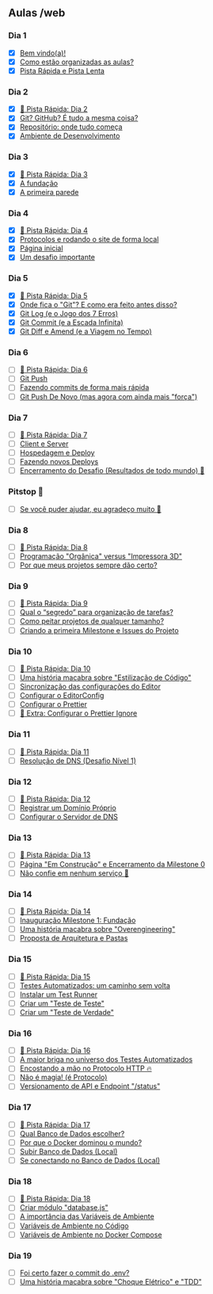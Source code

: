 ## Aulas /web
### Dia 1
- [x] [Bem vindo(a)!](https://curso.dev/web/bem-vindo)
- [x] [Como estão organizadas as aulas?](https://curso.dev/web/como-funciona)
- [x] [Pista Rápida e Pista Lenta](https://curso.dev/web/pista-rapida-pista-lenta)
### Dia 2
- [x] [🚗 Pista Rápida: Dia 2](https://curso.dev/web/pista-rapida-Dia-2)
- [x] [Git? GitHub? É tudo a mesma coisa?](https://curso.dev/web/git-github)
- [x] [Repositório: onde tudo começa](https://curso.dev/web/repositorio)
- [x] [Ambiente de Desenvolvimento](https://curso.dev/web/ambiente-de-desenvolvimento)
### Dia 3
- [x] [🚗 Pista Rápida: Dia 3](https://curso.dev/web/pista-rapida-Dia-3)
- [x] [A fundação](https://curso.dev/web/nvm-e-nodejs)
- [x] [A primeira parede](https://curso.dev/web/nextjs)
### Dia 4
- [x] [🚗 Pista Rápida: Dia 4](https://curso.dev/web/pista-rapida-Dia-4)
- [x] [Protocolos e rodando o site de forma local](https://curso.dev/web/npm-run-dev)
- [x] [Página inicial](https://curso.dev/web/home)
- [x] [Um desafio importante](https://curso.dev/web/home-desafio)
### Dia 5
- [x] [🚗 Pista Rápida: Dia 5](https://curso.dev/web/pista-rapida-Dia-5)
- [x] [Onde fica o "Git"? E como era feito antes disso?](https://curso.dev/web/git-introducao)
- [x] [Git Log (e o Jogo dos 7 Erros)](https://curso.dev/web/git-log)
- [x] [Git Commit (e a Escada Infinita)](https://curso.dev/web/git-commit)
- [x] [Git Diff e Amend (e a Viagem no Tempo)](https://curso.dev/web/git-diff-amend)
### Dia 6
- [ ] [🚗 Pista Rápida: Dia 6](https://curso.dev/web/pista-rapida-Dia-6)
- [ ] [Git Push](https://curso.dev/web/git-push)
- [ ] [Fazendo commits de forma mais rápida](https://curso.dev/web/git-commit-m)
- [ ] [Git Push De Novo (mas agora com ainda mais "força")](https://curso.dev/web/git-push-force)
### Dia 7
- [ ] [🚗 Pista Rápida: Dia 7](https://curso.dev/web/pista-rapida-Dia-7)
- [ ] [Client e Server](https://curso.dev/web/client-server)
- [ ] [Hospedagem e Deploy](https://curso.dev/web/hospedagem-e-deploy)
- [ ] [Fazendo novos Deploys](https://curso.dev/web/novos-deploys)
- [ ] [Encerramento do Desafio (Resultados de todo mundo) 🎉](https://curso.dev/web/desafio-encerramento)
### Pitstop 🏁
- [ ] [Se você puder ajudar, eu agradeço muito 🤝](https://curso.dev/web/feedback-inicio)
### Dia 8
- [ ] [🚗 Pista Rápida: Dia 8](https://curso.dev/web/pista-rapida-Dia-8)
- [ ] [Programação "Orgânica" versus "Impressora 3D"](https://curso.dev/web/organico-vs-impressora-3d)
- [ ] [Por que meus projetos sempre dão certo?](https://curso.dev/web/projetos-darem-certo)
### Dia 9
- [ ] [🚗 Pista Rápida: Dia 9](https://curso.dev/web/pista-rapida-Dia-9)
- [ ] [Qual o “segredo” para organização de tarefas?](https://curso.dev/web/organizacao-de-tarefas)
- [ ] [Como peitar projetos de qualquer tamanho?](https://curso.dev/web/projetos-qualquer-tamanho)
- [ ] [Criando a primeira Milestone e Issues do Projeto](https://curso.dev/web/github-milestones-issues)
### Dia 10
- [ ] [🚗 Pista Rápida: Dia 10](https://curso.dev/web/pista-rapida-Dia-10)
- [ ] [Uma história macabra sobre "Estilização de Código"](https://curso.dev/web/code-style-historia)
- [ ] [Sincronização das configurações do Editor](https://curso.dev/web/codespaces-settings-sync)
- [ ] [Configurar o EditorConfig](https://curso.dev/web/configurar-editorconfig)
- [ ] [Configurar o Prettier](https://curso.dev/web/configurar-prettier)
- [ ] [🎁 Extra: Configurar o Prettier Ignore](https://curso.dev/web/configurar-prettierignore)
### Dia 11
- [ ] [🚗 Pista Rápida: Dia 11](https://curso.dev/web/pista-rapida-Dia-11)
- [ ] [Resolução de DNS (Desafio Nível 1)](https://curso.dev/web/resolucao-dns-nivel-1)
### Dia 12
- [ ] [🚗 Pista Rápida: Dia 12](https://curso.dev/web/pista-rapida-Dia-12)
- [ ] [Registrar um Domínio Próprio](https://curso.dev/web/registrar-dominio-proprio)
- [ ] [Configurar o Servidor de DNS](https://curso.dev/web/configurar-servidor-dns)
### Dia 13
- [ ] [🚗 Pista Rápida: Dia 13](https://curso.dev/web/pista-rapida-Dia-13)
- [ ] [Página "Em Construção" e Encerramento da Milestone 0](https://curso.dev/web/milestone-0-encerramento)
- [ ] [Não confie em nenhum serviço 🛑](https://curso.dev/web/uptime-dos-servicos)
### Dia 14
- [ ] [🚗 Pista Rápida: Dia 14](https://curso.dev/web/pista-rapida-Dia-14)
- [ ] [Inauguração Milestone 1: Fundação](https://curso.dev/web/milestone-1-inauguracao)
- [ ] [Uma história macabra sobre "Overengineering"](https://curso.dev/web/overengineering-historia)
- [ ] [Proposta de Arquitetura e Pastas](https://curso.dev/web/arquitetura-e-pastas)
### Dia 15
- [ ] [🚗 Pista Rápida: Dia 15](https://curso.dev/web/pista-rapida-Dia-15)
- [ ] [Testes Automatizados: um caminho sem volta](https://curso.dev/web/testes-automatizados-introducao)
- [ ] [Instalar um Test Runner](https://curso.dev/web/testes-automatizados-test-runner)
- [ ] [Criar um "Teste de Teste"](https://curso.dev/web/testes-automatizados-primeiro-teste)
- [ ] [Criar um "Teste de Verdade"](https://curso.dev/web/testes-automatizados-segundo-teste)
### Dia 16
- [ ] [🚗 Pista Rápida: Dia 16](https://curso.dev/web/pista-rapida-Dia-16)
- [ ] [A maior briga no universo dos Testes Automatizados](https://curso.dev/web/testes-automatizados-briga)
- [ ] [Encostando a mão no Protocolo HTTP 🔥](https://curso.dev/web/encostando-no-http)
- [ ] [Não é magia! (é Protocolo)](https://curso.dev/web/nao-e-magia)
- [ ] [Versionamento de API e Endpoint "/status"](https://curso.dev/web/versionamento-de-api-endpoint-status)
### Dia 17
- [ ] [🚗 Pista Rápida: Dia 17](https://curso.dev/web/pista-rapida-Dia-17)
- [ ] [Qual Banco de Dados escolher?](https://curso.dev/web/banco-de-dados-qual-escolher)
- [ ] [Por que o Docker dominou o mundo?](https://curso.dev/web/docker-dominou-mundo)
- [ ] [Subir Banco de Dados (Local)](https://curso.dev/web/banco-de-dados-local-instalando)
- [ ] [Se conectando no Banco de Dados (Local)](https://curso.dev/web/banco-de-dados-local-conectando)
### Dia 18
- [ ] [🚗 Pista Rápida: Dia 18](https://curso.dev/web/pista-rapida-Dia-18)
- [ ] [Criar módulo "database.js"](https://curso.dev/web/criar-modulo-database)
- [ ] [A importância das Variáveis de Ambiente](https://curso.dev/web/variaveis-de-ambiente-introducao)
- [ ] [Variáveis de Ambiente no Código](https://curso.dev/web/variaveis-de-ambiente-implementando-codigo)
- [ ] [Variáveis de Ambiente no Docker Compose](https://curso.dev/web/variaveis-de-ambiente-implementando-docker-compose)
### Dia 19
- [ ] [Foi certo fazer o commit do .env?](https://curso.dev/web/commit-dotenv)
- [ ] [Uma história macabra sobre "Choque Elétrico" e "TDD"](https://curso.dev/web/choque-eletrico-historia)
